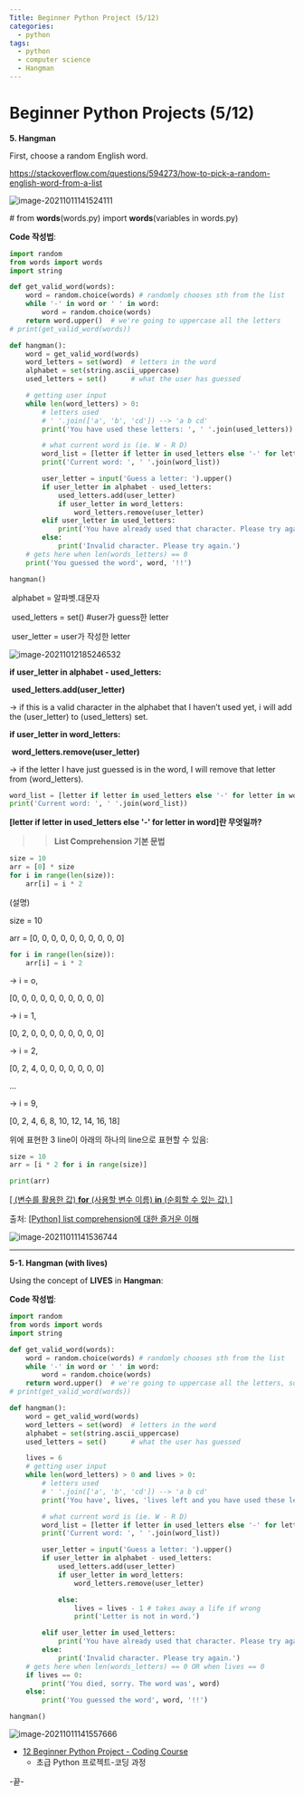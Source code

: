 ```yaml
---
Title: Beginner Python Project (5/12)
categories:
  - python
tags:
  - python
  - computer science
  - Hangman
---
```




# Beginner Python Projects (5/12)

**5. Hangman**

First, choose a random English word.

https://stackoverflow.com/questions/594273/how-to-pick-a-random-english-word-from-a-list 

![image-20211011141524111](/images/2021-10-11-pythonproject5/image-20211011141524111.png)



\# from **words**(words.py) import **words**(variables in words.py)



**Code 작성법**:

```python
import random
from words import words
import string

def get_valid_word(words):
    word = random.choice(words) # randomly chooses sth from the list
    while '-' in word or ' ' in word:
        word = random.choice(words)
    return word.upper()  # we're going to uppercase all the letters
# print(get_valid_word(words))

def hangman():
    word = get_valid_word(words)
    word_letters = set(word)  # letters in the word
    alphabet = set(string.ascii_uppercase)
    used_letters = set()      # what the user has guessed

    # getting user input
    while len(word_letters) > 0:
        # letters used
        # ' '.join(['a', 'b', 'cd']) --> 'a b cd'
        print('You have used these letters: ', ' '.join(used_letters))

        # what current word is (ie. W - R D)
        word_list = [letter if letter in used_letters else '-' for letter in word]
        print('Current word: ', ' '.join(word_list))

        user_letter = input('Guess a letter: ').upper()
        if user_letter in alphabet - used_letters:
            used_letters.add(user_letter)
            if user_letter in word_letters:
                word_letters.remove(user_letter)
        elif user_letter in used_letters:
            print('You have already used that character. Please try again.')
        else:
            print('Invalid character. Please try again.')
    # gets here when len(words_letters) == 0
    print('You guessed the word', word, '!!')

hangman()
```



​	alphabet = 알파벳.대문자

​	used_letters = set()  #user가 guess한 letter

​	user_letter = user가 작성한 letter

![image-20211012185246532](/images/2021-10-11-pythonproject5/image-20211012185246532.png)

**if user_letter in alphabet - used_letters:**

​		**used_letters.add(user_letter)**

→ if this is a valid character in the alphabet that I haven’t used yet, i will add the (user_letter) to (used_letters) set.

**if user_letter in word_letters:**

​		**word_letters.remove(user_letter)**

→ if the letter I have just guessed is in the word, I will remove that letter from (word_letters).





```python
word_list = [letter if letter in used_letters else '-' for letter in word]
print('Current word: ', ' '.join(word_list))
```

**[letter if letter in used_letters else '-' for letter in word]란 무엇일까?**

> > **List Comprehension 기본 문법**

```python
size = 10
arr = [0] * size
for i in range(len(size)):
    arr[i] = i * 2
```

(설명)

size = 10

arr = [0, 0, 0, 0, 0, 0, 0, 0, 0, 0]

```python
for i in range(len(size)):
    arr[i] = i * 2
```

→ i = o,

[0, 0, 0, 0, 0, 0, 0, 0, 0, 0]

→ i = 1,

[0, 2, 0, 0, 0, 0, 0, 0, 0, 0]

→ i = 2,

[0, 2, 4, 0, 0, 0, 0, 0, 0, 0]

...

→ i = 9,

[0, 2, 4, 6, 8, 10, 12, 14, 16, 18]



위에 표현한 3 line이 아래의 하나의 line으로 표현할 수 있음:

```python
size = 10
arr = [i * 2 for i in range(size)]

print(arr)
```

<u>[ (변수를 활용한 값) **for** (사용할 변수 이름) **in** (순회할 수 있는 값) ]</u>



출처: [[Python] list comprehension에 대한 즐거운 이해](https://shoark7.github.io/programming/python/about-list-comprehension-python) 





![image-20211011141536744](/images/2021-10-11-pythonproject5/image-20211011141536744.png)





----------------------------------------------------------------------


**5-1. Hangman (with lives)**

Using the concept of **LIVES** in **Hangman**:



**Code 작성법**:

```python
import random
from words import words
import string

def get_valid_word(words):
    word = random.choice(words) # randomly chooses sth from the list
    while '-' in word or ' ' in word:
        word = random.choice(words)
    return word.upper()  # we're going to uppercase all the letters, so ths should be return word.upper()
# print(get_valid_word(words))

def hangman():
    word = get_valid_word(words)
    word_letters = set(word)  # letters in the word
    alphabet = set(string.ascii_uppercase)
    used_letters = set()      # what the user has guessed

    lives = 6
    # getting user input
    while len(word_letters) > 0 and lives > 0:
        # letters used
        # ' '.join(['a', 'b', 'cd']) --> 'a b cd'
        print('You have', lives, 'lives left and you have used these letters: ', ' '.join(used_letters))

        # what current word is (ie. W - R D)
        word_list = [letter if letter in used_letters else '-' for letter in word]
        print('Current word: ', ' '.join(word_list))

        user_letter = input('Guess a letter: ').upper()
        if user_letter in alphabet - used_letters:
            used_letters.add(user_letter)
            if user_letter in word_letters:
                word_letters.remove(user_letter)

            else:
                lives = lives - 1 # takes away a life if wrong
                print('Letter is not in word.')

        elif user_letter in used_letters:
            print('You have already used that character. Please try again.')
        else:
            print('Invalid character. Please try again.')
    # gets here when len(words_letters) == 0 OR when lives == 0
    if lives == 0:
        print('You died, sorry. The word was', word)
    else:
        print('You guessed the word', word, '!!')

hangman()
```



![image-20211011141557666](/images/2021-10-11-pythonproject5/image-20211011141557666.png)












* [12 Beginner Python Project - Coding Course](https://youtu.be/8ext9G7xspg)
  * 초급 Python 프로젝트-코딩 과정

-끝-

